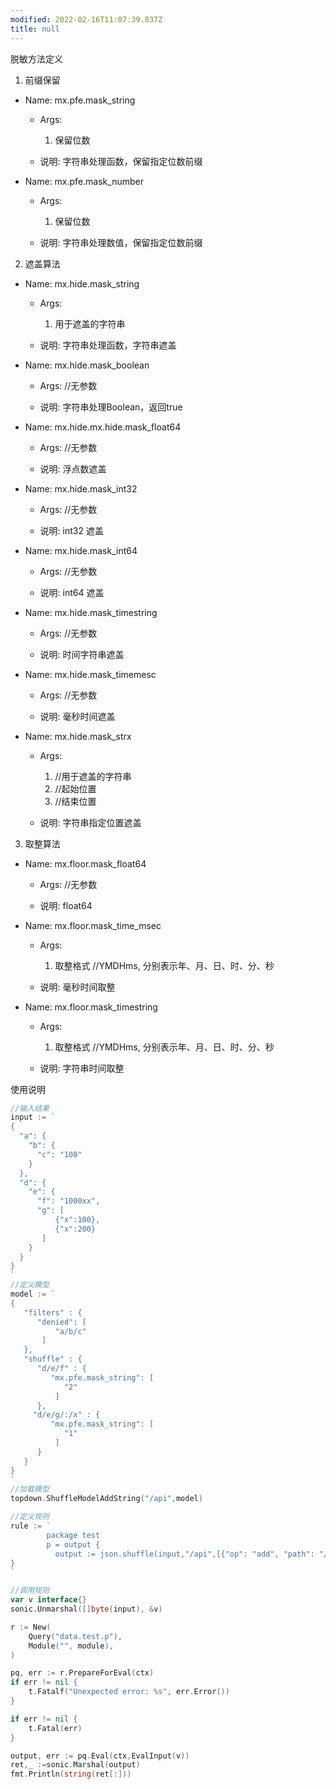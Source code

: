 ```yaml
---
modified: 2022-02-16T11:07:39.837Z
title: null
---
```


脱敏方法定义

1. 前缀保留

- Name: mx.pfe.mask_string
   - Args:  
      1. 保留位数

   - 说明: 字符串处理函数，保留指定位数前缀
  

- Name: mx.pfe.mask_number
   - Args:  
      1. 保留位数

   - 说明: 字符串处理数值，保留指定位数前缀
  

2. 遮盖算法

- Name: mx.hide.mask_string
   - Args:  
      1. 用于遮盖的字符串

   - 说明: 字符串处理函数，字符串遮盖

- Name: mx.hide.mask_boolean
   - Args:  //无参数

   - 说明: 字符串处理Boolean，返回true

- Name: mx.hide.mx.hide.mask_float64
   - Args:  //无参数

   - 说明: 浮点数遮盖

- Name: mx.hide.mask_int32
   - Args:  //无参数

   - 说明: int32 遮盖

- Name: mx.hide.mask_int64
   - Args:  //无参数

   - 说明: int64 遮盖

- Name: mx.hide.mask_timestring
   - Args:  //无参数

   - 说明: 时间字符串遮盖


- Name: mx.hide.mask_timemesc
   - Args:  //无参数

   - 说明: 毫秒时间遮盖


- Name: mx.hide.mask_strx
   - Args: 
      1. //用于遮盖的字符串
      2. //起始位置
      3. //结束位置

   - 说明: 字符串指定位置遮盖


3. 取整算法

- Name: mx.floor.mask_float64
   - Args: //无参数

   - 说明: float64

- Name: mx.floor.mask_time_msec
   - Args: 
     1. 取整格式 //YMDHms, 分别表示年、月、日、时、分、秒

   - 说明: 毫秒时间取整

- Name: mx.floor.mask_timestring
   - Args: 
     1. 取整格式 //YMDHms, 分别表示年、月、日、时、分、秒

   - 说明: 字符串时间取整


使用说明
```go
//输入结果
input := `
{
  "a": {
	"b": {
	  "c": "100"
	}
  },
  "d": {
	"e": {
	  "f": "1000xx",
      "g": [
          {"x":100},
          {"x":200}
       ]
	}
  }
}
`
//定义模型
model := `
{
   "filters" : {
      "denied": [
          "a/b/c" 
       ]
   },
   "shuffle" : {
      "d/e/f" : {
         "mx.pfe.mask_string": [ 
            "2"
          ]
      },
	 "d/e/g/:/x" : {
         "mx.pfe.mask_string": [ 
            "1"
          ]
      }
   }
}
`
//加载模型
topdown.ShuffleModelAddString("/api",model)

//定义规则
rule := `
		package test
		p = output { 
          output := json.shuffle(input,"/api",[{"op": "add", "path": "/a/bar", "value": 2}])
}
`

//调用规则
var v interface{}
sonic.Unmarshal([]byte(input), &v)

r := New(
    Query("data.test.p"),
    Module("", module),
)

pq, err := r.PrepareForEval(ctx)
if err != nil {
    t.Fatalf("Unexpected error: %s", err.Error())
}

if err != nil {
    t.Fatal(err)
}

output, err := pq.Eval(ctx,EvalInput(v))
ret,_ :=sonic.Marshal(output)
fmt.Println(string(ret[:]))
```
